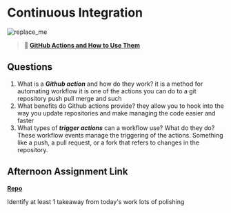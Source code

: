 # Continuous Integration

![replace_me](https://codeworks.blob.core.windows.net/public/assets/img/illustrations/placeholder.svg)

> **📖 [GitHub Actions and How to Use Them](https://codeworksacademy.com/fs-student-guide/resources/wk8-9/05-Github-Actions)**

## Questions

1. What is a ***Github action*** and how do they work?
it is a method for automating workflow it is one of the actions you can do to a git repository push pull merge and such 
2. What benefits do Github actions provide?
they allow you to hook into the way you update repositories and make managing the code easier and faster
3. What types of ***trigger actions*** can a workflow use? What do they do?
These workflow events manage the triggering of the actions. Something like a push, a pull request, or a fork that refers to changes in the repository.
## Afternoon Assignment Link

**[Repo](https://github.com/zroes/grocery-run)**

Identify at least 1 takeaway from today's work
lots of polishing 